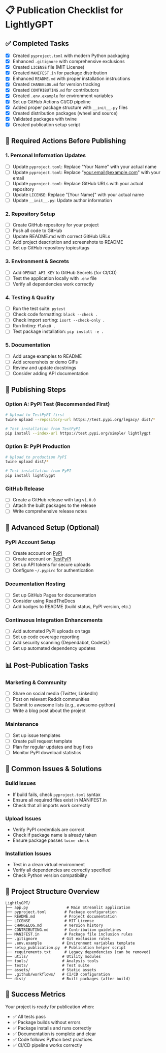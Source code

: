 # 📋 Publication Checklist for LightlyGPT

## ✅ Completed Tasks

- [x] Created `pyproject.toml` with modern Python packaging
- [x] Enhanced `.gitignore` with comprehensive exclusions
- [x] Created `LICENSE` file (MIT License)
- [x] Created `MANIFEST.in` for package distribution
- [x] Enhanced `README.md` with proper installation instructions
- [x] Created `CHANGELOG.md` for version tracking
- [x] Created `CONTRIBUTING.md` for contributors
- [x] Created `.env.example` for environment variables
- [x] Set up GitHub Actions CI/CD pipeline
- [x] Added proper package structure with `__init__.py` files
- [x] Created distribution packages (wheel and source)
- [x] Validated packages with twine
- [x] Created publication setup script

## 🔄 Required Actions Before Publishing

### 1. Personal Information Updates
- [ ] Update `pyproject.toml`: Replace "Your Name" with your actual name
- [ ] Update `pyproject.toml`: Replace "your.email@example.com" with your email
- [ ] Update `pyproject.toml`: Replace GitHub URLs with your actual repository
- [ ] Update `LICENSE`: Replace "[Your Name]" with your actual name
- [ ] Update `__init__.py`: Update author information

### 2. Repository Setup
- [ ] Create GitHub repository for your project
- [ ] Push all code to GitHub
- [ ] Update README.md with correct GitHub URLs
- [ ] Add project description and screenshots to README
- [ ] Set up GitHub repository topics/tags

### 3. Environment & Secrets
- [ ] Add `OPENAI_API_KEY` to GitHub Secrets (for CI/CD)
- [ ] Test the application locally with `.env` file
- [ ] Verify all dependencies work correctly

### 4. Testing & Quality
- [ ] Run the test suite: `pytest`
- [ ] Check code formatting: `black --check .`
- [ ] Check import sorting: `isort --check-only .`
- [ ] Run linting: `flake8 .`
- [ ] Test package installation: `pip install -e .`

### 5. Documentation
- [ ] Add usage examples to README
- [ ] Add screenshots or demo GIFs
- [ ] Review and update docstrings
- [ ] Consider adding API documentation

## 🚀 Publishing Steps

### Option A: PyPI Test (Recommended First)
```bash
# Upload to TestPyPI first
twine upload --repository-url https://test.pypi.org/legacy/ dist/*

# Test installation from TestPyPI
pip install --index-url https://test.pypi.org/simple/ lightlygpt
```

### Option B: PyPI Production
```bash
# Upload to production PyPI
twine upload dist/*

# Test installation from PyPI
pip install lightlygpt
```

### GitHub Release
- [ ] Create a GitHub release with tag `v1.0.0`
- [ ] Attach the built packages to the release
- [ ] Write comprehensive release notes

## 🔧 Advanced Setup (Optional)

### PyPI Account Setup
- [ ] Create account on [PyPI](https://pypi.org/account/register/)
- [ ] Create account on [TestPyPI](https://test.pypi.org/account/register/)
- [ ] Set up API tokens for secure uploads
- [ ] Configure `~/.pypirc` for authentication

### Documentation Hosting
- [ ] Set up GitHub Pages for documentation
- [ ] Consider using ReadTheDocs
- [ ] Add badges to README (build status, PyPI version, etc.)

### Continuous Integration Enhancements
- [ ] Add automated PyPI uploads on tags
- [ ] Set up code coverage reporting
- [ ] Add security scanning (Dependabot, CodeQL)
- [ ] Set up automated dependency updates

## 📊 Post-Publication Tasks

### Marketing & Community
- [ ] Share on social media (Twitter, LinkedIn)
- [ ] Post on relevant Reddit communities
- [ ] Submit to awesome lists (e.g., awesome-python)
- [ ] Write a blog post about the project

### Maintenance
- [ ] Set up issue templates
- [ ] Create pull request template
- [ ] Plan for regular updates and bug fixes
- [ ] Monitor PyPI download statistics

## 🐛 Common Issues & Solutions

### Build Issues
- If build fails, check `pyproject.toml` syntax
- Ensure all required files exist in MANIFEST.in
- Check that all imports work correctly

### Upload Issues
- Verify PyPI credentials are correct
- Check if package name is already taken
- Ensure package passes `twine check`

### Installation Issues
- Test in a clean virtual environment
- Verify all dependencies are correctly specified
- Check Python version compatibility

## 📁 Project Structure Overview

```
LightlyGPT/
├── app.py                 # Main Streamlit application
├── pyproject.toml        # Package configuration
├── README.md             # Project documentation
├── LICENSE               # MIT License
├── CHANGELOG.md          # Version history
├── CONTRIBUTING.md       # Contribution guidelines
├── MANIFEST.in           # Package file inclusion rules
├── .gitignore           # Git exclusion rules
├── .env.example         # Environment variables template
├── setup_publication.py  # Publication helper script
├── requirements.txt      # Legacy dependencies (can be removed)
├── utils/               # Utility modules
├── tools/               # Analysis tools
├── tests/               # Test suite
├── assets/              # Static assets
├── .github/workflows/   # CI/CD configuration
└── dist/                # Built packages (after build)
```

## 🎯 Success Metrics

Your project is ready for publication when:
- ✅ All tests pass
- ✅ Package builds without errors
- ✅ Package installs and runs correctly
- ✅ Documentation is complete and clear
- ✅ Code follows Python best practices
- ✅ CI/CD pipeline works correctly
